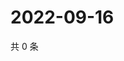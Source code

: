 # 2022-09-16

共 0 条

<!-- BEGIN WEIBO -->
<!-- 最后更新时间 Fri Sep 16 2022 18:20:22 GMT+0800 (China Standard Time) -->

<!-- END WEIBO -->
